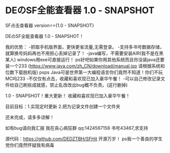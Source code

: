 # DEのSF全能查看器 1.0 - SNAPSHOT
SF点击查看器 version=={1.0 - SNAPSHOT}

DEのSF全能查看器 1.0 - SNAPSHOT！

我的优势：
-抓取手机版界面，更快更省流量,无需登录。
-支持多书号数据存储，就算换号妈妈再也不用担心丢掉记录了！
-java编写，不需要安装AIR(我不是在黑某人) windows用exe可直接运行！
ps好吧如果你用其他系统而且你没装java还要装一个233 (https://www.java.com/zh_CN/download/manual.jsp 请根据系统和位数下载脱机版)
psps Java可是世界第一大编程语言你们竟然不知道！你们不玩MC吗233
-不仅仅有点击，收藏和喜欢现已加入豪华午餐！
-可以自己修改记录文件给自己刷些成就感，禁止乱改改出bug概不负责。(这行删掉)

1.0 - SNAPSHOT！重大更新！
收藏和喜欢现已加入豪华午餐！

目前目标：1.实现定时更新
2.把为记录文件创建一个文件夹

还未完成，请多多谅解！

如有bug请向我汇报
我在丧心病狂群 qq:1424567158
书号43467,求支持

源代码：https://github.com/DEDZTBH/SFHit
开源万岁！
ps我一个善良的学生党你们竟然怀疑我有病毒
